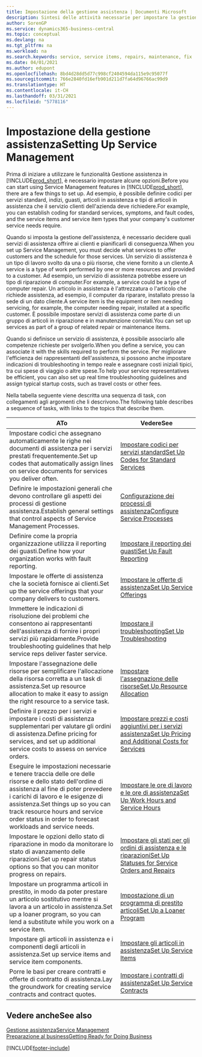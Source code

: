 ```yaml
---
title: Impostazione della gestione assistenza | Documenti Microsoft
description: Sintesi delle attività necessarie per impostare la gestione dell'assistenza adattandola al modo in cui le organizzazioni gestiscono i propri servizi.
author: SorenGP
ms.service: dynamics365-business-central
ms.topic: conceptual
ms.devlang: na
ms.tgt_pltfrm: na
ms.workload: na
ms.search.keywords: service, service items, repairs, maintenance, fix
ms.date: 04/01/2021
ms.author: edupont
ms.openlocfilehash: 8bd4d28dd5d77c998cf2404594da115e9c95077f
ms.sourcegitcommit: 766e2840fd16efb901d211d7fa64d96766ac99d9
ms.translationtype: HT
ms.contentlocale: it-CH
ms.lasthandoff: 03/31/2021
ms.locfileid: "5778116"
---
```

# <a name="setting-up-service-management"></a><span data-ttu-id="75bc7-103">Impostazione della gestione assistenza</span><span class="sxs-lookup"><span data-stu-id="75bc7-103">Setting Up Service Management</span></span>
<span data-ttu-id="75bc7-104">Prima di iniziare a utilizzare le funzionalità Gestione assistenza in [!INCLUDE[prod_short](includes/prod_short.md)], è necessario impostare alcune opzioni.</span><span class="sxs-lookup"><span data-stu-id="75bc7-104">Before you can start using Service Management features in [!INCLUDE[prod_short](includes/prod_short.md)], there are a few things to set up.</span></span> <span data-ttu-id="75bc7-105">Ad esempio, è possibile definire codici per servizi standard, indizi, guasti, articoli in assistenza e tipi di articoli in assistenza che il servizio clienti dell'azienda deve richiedere.</span><span class="sxs-lookup"><span data-stu-id="75bc7-105">For example, you can establish coding for standard services, symptoms, and fault codes, and the service items and service item types that your company's customer service needs require.</span></span>  

<span data-ttu-id="75bc7-106">Quando si imposta la gestione dell'assistenza, è necessario decidere quali servizi di assistenza offrire ai clienti e pianificarli di conseguenza.</span><span class="sxs-lookup"><span data-stu-id="75bc7-106">When you set up Service Management, you must decide what services to offer customers and the schedule for those services.</span></span> <span data-ttu-id="75bc7-107">Un servizio di assistenza è un tipo di lavoro svolto da una o più risorse, che viene fornito a un cliente.</span><span class="sxs-lookup"><span data-stu-id="75bc7-107">A service is a type of work performed by one or more resources and provided to a customer.</span></span> <span data-ttu-id="75bc7-108">Ad esempio, un servizio di assistenza potrebbe essere un tipo di riparazione di computer.</span><span class="sxs-lookup"><span data-stu-id="75bc7-108">For example, a service could be a type of computer repair.</span></span> <span data-ttu-id="75bc7-109">Un articolo in assistenza è l'attrezzatura o l'articolo che richiede assistenza, ad esempio, il computer da riparare, installato presso la sede di un dato cliente.</span><span class="sxs-lookup"><span data-stu-id="75bc7-109">A service item is the equipment or item needing servicing, for example, the computer needing repair, installed at a specific customer.</span></span> <span data-ttu-id="75bc7-110">È possibile impostare servizi di assistenza come parte di un gruppo di articoli in riparazione e in manutenzione correlati.</span><span class="sxs-lookup"><span data-stu-id="75bc7-110">You can set up services as part of a group of related repair or maintenance items.</span></span>  
  
<span data-ttu-id="75bc7-111">Quando si definisce un servizio di assistenza, è possibile associarlo alle competenze richieste per svolgerlo.</span><span class="sxs-lookup"><span data-stu-id="75bc7-111">When you define a service, you can associate it with the skills required to perform the service.</span></span> <span data-ttu-id="75bc7-112">Per migliorare l'efficienza dei rappresentanti dell'assistenza, si possono anche impostare indicazioni di troubleshooting in tempo reale e assegnare costi iniziali tipici, tra cui spese di viaggio o altre spese.</span><span class="sxs-lookup"><span data-stu-id="75bc7-112">To help your service representatives be efficient, you can also set up real time troubleshooting guidelines and assign typical startup costs, such as travel costs or other fees.</span></span>  

<span data-ttu-id="75bc7-113">Nella tabella seguente viene descritta una sequenza di task, con collegamenti agli argomenti che li descrivono.</span><span class="sxs-lookup"><span data-stu-id="75bc7-113">The following table describes a sequence of tasks, with links to the topics that describe them.</span></span>  
  
| <span data-ttu-id="75bc7-114">A</span><span class="sxs-lookup"><span data-stu-id="75bc7-114">To</span></span> | <span data-ttu-id="75bc7-115">Vedere</span><span class="sxs-lookup"><span data-stu-id="75bc7-115">See</span></span> |
| --- | --- |
| <span data-ttu-id="75bc7-116">Impostare codici che assegnano automaticamente le righe nei documenti di assistenza per i servizi prestati frequentemente.</span><span class="sxs-lookup"><span data-stu-id="75bc7-116">Set up codes that automatically assign lines on service documents for services you deliver often.</span></span> |[<span data-ttu-id="75bc7-117">Impostare codici per servizi standard</span><span class="sxs-lookup"><span data-stu-id="75bc7-117">Set Up Codes for Standard Services</span></span>](service-how-setup-service-coding.md)|
| <span data-ttu-id="75bc7-118">Definire le impostazioni generali che devono controllare gli aspetti dei processi di gestione assistenza.</span><span class="sxs-lookup"><span data-stu-id="75bc7-118">Establish general settings that control aspects of Service Management Processes.</span></span>|[<span data-ttu-id="75bc7-119">Configurazione dei processi di assistenza</span><span class="sxs-lookup"><span data-stu-id="75bc7-119">Configure Service Processes</span></span>](service-setup-service-processes.md)|
| <span data-ttu-id="75bc7-120">Definire come la propria organizzazione utilizza il reporting dei guasti.</span><span class="sxs-lookup"><span data-stu-id="75bc7-120">Define how your organization works with fault reporting.</span></span> |[<span data-ttu-id="75bc7-121">Impostare il reporting dei guasti</span><span class="sxs-lookup"><span data-stu-id="75bc7-121">Set Up Fault Reporting</span></span>](service-how-setup-fault-reporting.md) |
| <span data-ttu-id="75bc7-122">Impostare le offerte di assistenza che la società fornisce ai clienti.</span><span class="sxs-lookup"><span data-stu-id="75bc7-122">Set up the service offerings that your company delivers to customers.</span></span>|[<span data-ttu-id="75bc7-123">Impostare le offerte di assistenza</span><span class="sxs-lookup"><span data-stu-id="75bc7-123">Set Up Service Offerings</span></span>](service-how-setup-service-offerings.md)|
| <span data-ttu-id="75bc7-124">Immettere le indicazioni di risoluzione dei problemi che consentono ai rappresentanti dell'assistenza di fornire i propri servizi più rapidamente.</span><span class="sxs-lookup"><span data-stu-id="75bc7-124">Provide troubleshooting guidelines that help service reps deliver faster service.</span></span> |[<span data-ttu-id="75bc7-125">Impostare il troubleshooting</span><span class="sxs-lookup"><span data-stu-id="75bc7-125">Set Up Troubleshooting</span></span>](service-how-setup-troubleshooting.md) |
| <span data-ttu-id="75bc7-126">Impostare l'assegnazione delle risorse per semplificare l'allocazione della risorsa corretta a un task di assistenza.</span><span class="sxs-lookup"><span data-stu-id="75bc7-126">Set up resource allocation to make it easy to assign the right resource to a service task.</span></span> |[<span data-ttu-id="75bc7-127">Impostare l'assegnazione delle risorse</span><span class="sxs-lookup"><span data-stu-id="75bc7-127">Set Up Resource Allocation</span></span>](service-how-setup-resource-allocation.md) |
| <span data-ttu-id="75bc7-128">Definire il prezzo per i servizi e impostare i costi di assistenza supplementari per valutare gli ordini di assistenza.</span><span class="sxs-lookup"><span data-stu-id="75bc7-128">Define pricing for services, and set up additional service costs to assess on service orders.</span></span> |[<span data-ttu-id="75bc7-129">Impostare prezzi e costi aggiuntivi per i servizi assistenza</span><span class="sxs-lookup"><span data-stu-id="75bc7-129">Set Up Pricing and Additional Costs for Services</span></span>](service-how-setup-service-costs-pricing.md)|
| <span data-ttu-id="75bc7-130">Eseguire le impostazioni necessarie e tenere traccia delle ore delle risorse e dello stato dell'ordine di assistenza al fine di poter prevedere i carichi di lavoro e le esigenze di assistenza.</span><span class="sxs-lookup"><span data-stu-id="75bc7-130">Set things up so you can track resource hours and service order status in order to forecast workloads and service needs.</span></span>|[<span data-ttu-id="75bc7-131">Impostare le ore di lavoro e le ore di assistenza</span><span class="sxs-lookup"><span data-stu-id="75bc7-131">Set Up Work Hours and Service Hours</span></span>](service-how-setup-work-service-hours.md)|
| <span data-ttu-id="75bc7-132">Impostare le opzioni dello stato di riparazione in modo da monitorare lo stato di avanzamento delle riparazioni.</span><span class="sxs-lookup"><span data-stu-id="75bc7-132">Set up repair status options so that you can monitor progress on repairs.</span></span> | [<span data-ttu-id="75bc7-133">Impostare gli stati per gli ordini di assistenza e le riparazioni</span><span class="sxs-lookup"><span data-stu-id="75bc7-133">Set Up Statuses for Service Orders and Repairs</span></span>](service-order-repair-status.md)|
| <span data-ttu-id="75bc7-134">Impostare un programma articoli in prestito, in modo da poter prestare un articolo sostitutivo mentre si lavora a un articolo in assistenza.</span><span class="sxs-lookup"><span data-stu-id="75bc7-134">Set up a loaner program, so you can lend a substitute while you work on a service item.</span></span> |[<span data-ttu-id="75bc7-135">Impostazione di un programma di prestito articoli</span><span class="sxs-lookup"><span data-stu-id="75bc7-135">Set Up a Loaner Program</span></span>](service-how-setup-loaner-program.md) |
| <span data-ttu-id="75bc7-136">Impostare gli articoli in assistenza e i componenti degli articoli in assistenza.</span><span class="sxs-lookup"><span data-stu-id="75bc7-136">Set up service items and service item components.</span></span> |[<span data-ttu-id="75bc7-137">Impostare gli articoli in assistenza</span><span class="sxs-lookup"><span data-stu-id="75bc7-137">Set Up Service Items</span></span>](service-how-setup-service-items.md) |
| <span data-ttu-id="75bc7-138">Porre le basi per creare contratti e offerte di contratto di assistenza.</span><span class="sxs-lookup"><span data-stu-id="75bc7-138">Lay the groundwork for creating service contracts and contract quotes.</span></span> |[<span data-ttu-id="75bc7-139">Impostare i contratti di assistenza</span><span class="sxs-lookup"><span data-stu-id="75bc7-139">Set Up Service Contracts</span></span>](service-how-setup-service-contracts.md) |

## <a name="see-also"></a><span data-ttu-id="75bc7-140">Vedere anche</span><span class="sxs-lookup"><span data-stu-id="75bc7-140">See also</span></span>
[<span data-ttu-id="75bc7-141">Gestione assistenza</span><span class="sxs-lookup"><span data-stu-id="75bc7-141">Service Management</span></span>](service-service.md)  
[<span data-ttu-id="75bc7-142">Preparazione al business</span><span class="sxs-lookup"><span data-stu-id="75bc7-142">Getting Ready for Doing Business</span></span>](ui-get-ready-business.md)  


[!INCLUDE[footer-include](includes/footer-banner.md)]